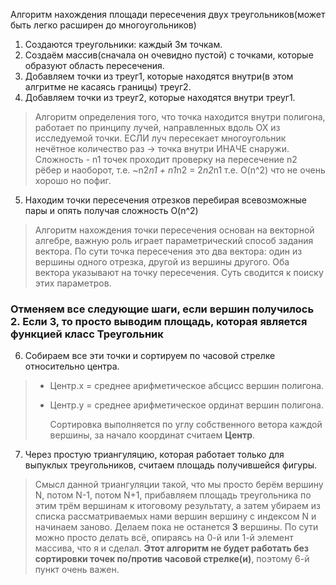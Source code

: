 Алгоритм нахождения площади пересечения двух треугольников(может быть легко расширен до многоугольников)

1. Создаются треугольники: каждый 3м точкам.
2. Создаём массив(сначала он очевидно пустой) с точками, которые образуют область пересечения.
3. Добавляем точки из треуг1, которые находятся внутри(в этом алгритме не касаясь границы) треуг2.
4. Добавляем точки из треуг2, которые находятся внутри треуг1.

>Алгоритм определения того, что точка находится внутри полигона, работает по принципу лучей, направленных вдоль ОХ из исследуемой точки.
>ЕСЛИ луч пересекает многоугольник нечётное количество раз -> точка внутри ИНАЧЕ снаружи.
>Сложность - n1 точек проходит проверку на пересечение n2 рёбер и наоборот, т.е. ~n2*n1 + n1*n2 = 2*n2*n1 т.е. O(n^2) что не очень хорошо но пофиг.

5. Находим точки пересечения отрезков перебирая всевозможные пары и опять получая сложность O(n^2)

>Алгоритм нахождения точки пересечения основан на векторной алгебре, важную роль играет параметрический способ задания вектора.
>По сути точка пересечения это два вектора: один из вершины одного отрезка, другой из вершины другого. Оба вектора указывают на точку пересечения.
>Суть сводится к поиску этих параметров.

### __Отменяем__ все следующие шаги, если вершин получилось 2. Если 3, то просто выводим площадь, которая является функцией класс Треугольник

6. Собираем все эти точки и сортируем по часовой стрелке относительно центра.

> - Центр.х = среднее арифметическое абсцисс вершин полигона.
> - Центр.у = среднее арифметическое ординат вершин полигона.
>    
>   Сортировка выполняется по углу собственного ветора каждой вершины, за начало координат считаем __Центр__.

7. Через простую триангуляцию, которая работает только для выпуклых треугольников, считаем площадь получившейся фигуры.

> Смысл данной триангуляции такой, что мы просто берём вершину N, потом N-1, потом N+1, прибавляем площадь треугольника по этим трём вершинам
> к итоговому результату, а затем убираем из списка рассматриваемых нами вершин вершину с индексом N и начинаем заново. Делаем пока не останется __3__ вершины. По сути можно просто
> делать всё, опираясь на 0-й или 1-й элемент массива, что я и сделал.
> __Этот алгоритм не будет работать без сортировки точек по/против часовой стрелке(и)__, поэтому 6-й пункт очень важен.
